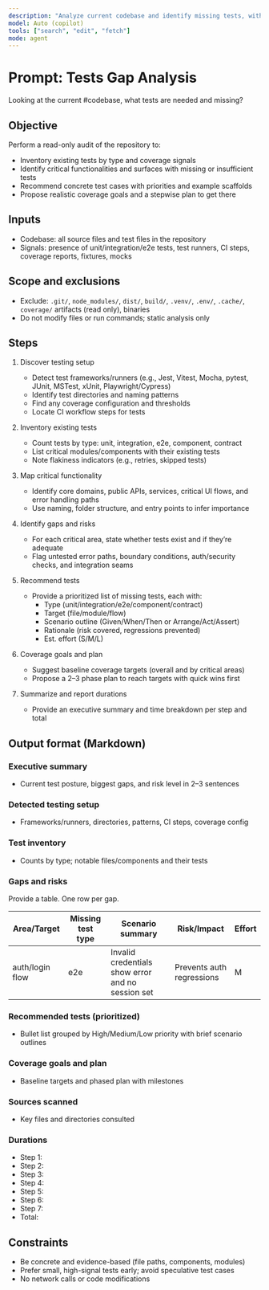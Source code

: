 ```yaml
---
description: "Analyze current codebase and identify missing tests, with prioritized recommendations and coverage targets"
model: Auto (copilot)
tools: ["search", "edit", "fetch"]
mode: agent
---
```


# Prompt: Tests Gap Analysis

Looking at the current #codebase, what tests are needed and missing?

## Objective

Perform a read-only audit of the repository to:

- Inventory existing tests by type and coverage signals
- Identify critical functionalities and surfaces with missing or insufficient tests
- Recommend concrete test cases with priorities and example scaffolds
- Propose realistic coverage goals and a stepwise plan to get there

## Inputs

- Codebase: all source files and test files in the repository
- Signals: presence of unit/integration/e2e tests, test runners, CI steps, coverage reports, fixtures, mocks

## Scope and exclusions

- Exclude: `.git/`, `node_modules/`, `dist/`, `build/`, `.venv/`, `.env/`, `.cache/`, `coverage/` artifacts (read only), binaries
- Do not modify files or run commands; static analysis only

## Steps

1. Discover testing setup
   - Detect test frameworks/runners (e.g., Jest, Vitest, Mocha, pytest, JUnit, MSTest, xUnit, Playwright/Cypress)
   - Identify test directories and naming patterns
   - Find any coverage configuration and thresholds
   - Locate CI workflow steps for tests

2. Inventory existing tests
   - Count tests by type: unit, integration, e2e, component, contract
   - List critical modules/components with their existing tests
   - Note flakiness indicators (e.g., retries, skipped tests)

3. Map critical functionality
   - Identify core domains, public APIs, services, critical UI flows, and error handling paths
   - Use naming, folder structure, and entry points to infer importance

4. Identify gaps and risks
   - For each critical area, state whether tests exist and if they’re adequate
   - Flag untested error paths, boundary conditions, auth/security checks, and integration seams

5. Recommend tests
   - Provide a prioritized list of missing tests, each with:
     - Type (unit/integration/e2e/component/contract)
     - Target (file/module/flow)
     - Scenario outline (Given/When/Then or Arrange/Act/Assert)
     - Rationale (risk covered, regressions prevented)
     - Est. effort (S/M/L)

6. Coverage goals and plan
   - Suggest baseline coverage targets (overall and by critical areas)
   - Propose a 2–3 phase plan to reach targets with quick wins first

7. Summarize and report durations
   - Provide an executive summary and time breakdown per step and total

## Output format (Markdown)

### Executive summary
- Current test posture, biggest gaps, and risk level in 2–3 sentences

### Detected testing setup
- Frameworks/runners, directories, patterns, CI steps, coverage config

### Test inventory
- Counts by type; notable files/components and their tests

### Gaps and risks
Provide a table. One row per gap.

| Area/Target | Missing test type | Scenario summary | Risk/Impact | Effort |
|---|---|---|---|---|
| auth/login flow | e2e | Invalid credentials show error and no session set | Prevents auth regressions | M |

### Recommended tests (prioritized)
- Bullet list grouped by High/Medium/Low priority with brief scenario outlines

### Coverage goals and plan
- Baseline targets and phased plan with milestones

### Sources scanned
- Key files and directories consulted

### Durations
- Step 1: <duration>
- Step 2: <duration>
- Step 3: <duration>
- Step 4: <duration>
- Step 5: <duration>
- Step 6: <duration>
- Step 7: <duration>
- Total: <duration>

## Constraints

- Be concrete and evidence-based (file paths, components, modules)
- Prefer small, high-signal tests early; avoid speculative test cases
- No network calls or code modifications
